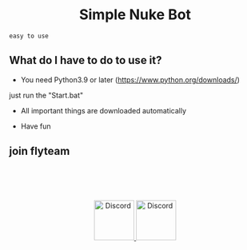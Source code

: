 <div align="center">
  <p>
    <h1>Simple Nuke Bot</h1>
  </p>
</div>


```
easy to use
```
## What do I have to do to use it?

- You need Python3.9 or later (https://www.python.org/downloads/) 


just run the "Start.bat"


- All important things are downloaded automatically

- Have fun
## join flyteam 

<br>
</br>
<br></br>
<div align="center">
<a href="https://discord.gg/flyteam">
    <img src="https://user-images.githubusercontent.com/59381835/92191514-d649ad80-ee18-11ea-9bc4-e95c7a122a99.png" alt="Discord" width="80"/>
  </a>
  <a href="https://www.youtube.com/channel/UCQrs3_ulVXGN_ejqdB0thYw">
    <img src="https://user-images.githubusercontent.com/59381835/92191346-676c5480-ee18-11ea-8240-e416eb1a5b5d.png" alt="Discord" width="80"/>
  </a>
  </div>
